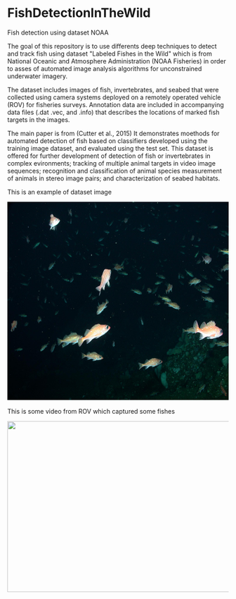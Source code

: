 # FishDetectionInTheWild

Fish detection using dataset NOAA

The goal of this repository is to use differents deep techniques to detect and track fish using  dataset "Labeled Fishes in the Wild" which is from National Oceanic and Atmosphere Administration (NOAA Fisheries) in order to asses of automated image analysis algorithms for unconstrained underwater imagery.

The dataset includes images of fish, invertebrates, and seabed that were collected using camera systems deployed on a remotely operated vehicle (ROV) for fisheries surveys. Annotation data are included in accompanying data files (.dat .vec, and .info) that describes the locations of marked fish targets in the images.

The main paper is from (Cutter et al., 2015) It demonstrates moethods for automated detection of fish based on classifiers developed using the training image dataset, and evaluated using the test set. This dataset is offered for further development of detection of fish or invertebrates in complex evironments; tracking of multiple animal targets in video image sequences; recognition and classification of animal species measurement of animals in stereo image pairs; and characterization of seabed habitats.

This is an example of dataset image

<p align="center">
    <img src="images/Set2_DSCN2769.jpg" height="450px">
</p>

This is some video from ROV which captured some fishes


<p align="center">
     <a href = 'https://youtu.be/VXXEuazupoM'>
        <img src = 'images/fishdetyolov3.gif' width = '600px' height = '388px'>
     </a>
</p>


